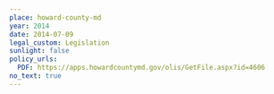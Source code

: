```yaml
---
place: howard-county-md
year: 2014
date: 2014-07-09
legal_custom: Legislation
sunlight: false
policy_urls:
  PDF: https://apps.howardcountymd.gov/olis/GetFile.aspx?id=4606
no_text: true
---
```

